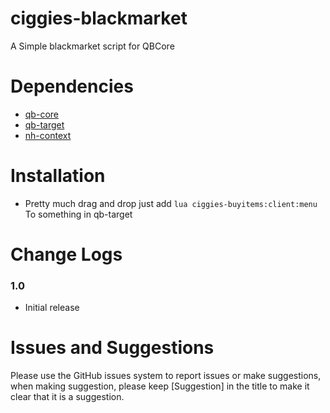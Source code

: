 # ciggies-blackmarket

A Simple blackmarket script for QBCore
<br>

# Dependencies
* [qb-core](https://github.com/qbcore-framework)
* [qb-target](https://github.com/BerkieBb/qb-target)
* [nh-context](https://github.com/nerohiro/nh-context)

# Installation
* Pretty much drag and drop just add ```lua ciggies-buyitems:client:menu``` To something in qb-target

# Change Logs
### 1.0
* Initial release

# Issues and Suggestions
Please use the GitHub issues system to report issues or make suggestions, when making suggestion, please keep [Suggestion] in the title to make it clear that it is a suggestion.